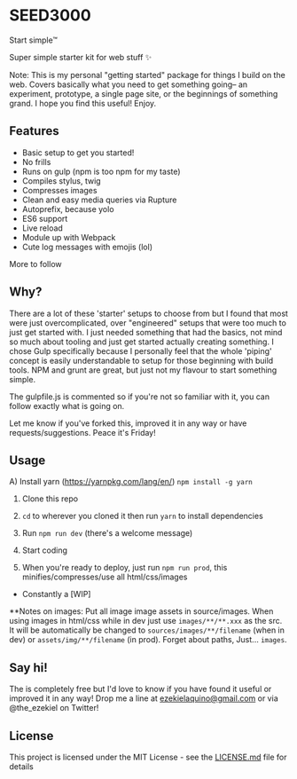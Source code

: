 # SEED3000

Start simple™

Super simple starter kit for web stuff ✨


Note: This is my personal "getting started" package for things I build on the web. Covers basically what you need to get something going– an experiment, prototype, a single page site, or the beginnings of something grand. I hope you find this useful! Enjoy.

## Features
- Basic setup to get you started!
- No frills
- Runs on gulp (npm is too npm for my taste)
- Compiles stylus, twig
- Compresses images
- Clean and easy media queries via Rupture
- Autoprefix, because yolo
- ES6 support
- Live reload
- Module up with Webpack
- Cute log messages with emojis (lol)

More to follow

## Why?

There are a lot of these 'starter' setups to choose from but I found that most were just overcomplicated, over "engineered" setups that were too much to just get started with. I just needed something that had the basics, not mind so much about tooling and just get started actually creating something. I chose Gulp specifically because I personally feel that the whole 'piping' concept is easily understandable to setup for those beginning with build tools. NPM and grunt are great, but just not my flavour to start something simple.

The gulpfile.js is commented so if you're not so familiar with it, you can follow exactly what is going on.

Let me know if you've forked this, improved it in any way or have requests/suggestions. Peace it's Friday!

## Usage

A) Install yarn (https://yarnpkg.com/lang/en/) `npm install -g yarn`

1. Clone this repo

2. `cd` to wherever you cloned it then run `yarn` to install dependencies

3. Run `npm run dev` (there's a welcome message)

4. Start coding

5. When you're ready to deploy, just run `npm run prod`, this minifies/compresses/use all html/css/images

* Constantly a [WIP]

**Notes on images:
Put all image image assets in source/images. When using images in html/css while in dev just use `images/**/**.xxx` as the src. It will be automatically be changed to `sources/images/**/filename` (when in dev) or `assets/img/**/filename` (in prod). Forget about paths, Just... `images`.

## Say hi!
The is completely free but I'd love to know if you have found it useful or improved it in any way! Drop me a line at ezekielaquino@gmail.com or via @the_ezekiel on Twitter!

## License

This project is licensed under the MIT License - see the [LICENSE.md](LICENSE.md) file for details
